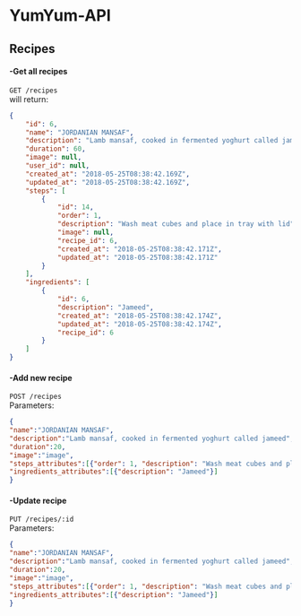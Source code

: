 # YumYum-API

<h2>Recipes</h2>

<h4>-Get all recipes</h4> 

`GET /recipes` <br>
will return:

```json
{
    "id": 6,
    "name": "JORDANIAN MANSAF",
    "description": "Lamb mansaf, cooked in fermented yoghurt called jameed",
    "duration": 60,
    "image": null,
    "user_id": null,
    "created_at": "2018-05-25T08:38:42.169Z",
    "updated_at": "2018-05-25T08:38:42.169Z",
    "steps": [
        {
            "id": 14,
            "order": 1,
            "description": "Wash meat cubes and place in tray with lid",
            "image": null,
            "recipe_id": 6,
            "created_at": "2018-05-25T08:38:42.171Z",
            "updated_at": "2018-05-25T08:38:42.171Z"
        }
    ],
    "ingredients": [
        {
            "id": 6,
            "description": "Jameed",
            "created_at": "2018-05-25T08:38:42.174Z",
            "updated_at": "2018-05-25T08:38:42.174Z",
            "recipe_id": 6
        }
    ]
}
```

<h4>-Add new recipe</h4>

`POST /recipes` <br>
Parameters: <br>

```json
{
"name":"JORDANIAN MANSAF",
"description":"Lamb mansaf, cooked in fermented yoghurt called jameed",
"duration":20,
"image":"image",
"steps_attributes":[{"order": 1, "description": "Wash meat cubes and place in tray with lid", "image":""}],
"ingredients_attributes":[{"description": "Jameed"}]
}
```

<h4>-Update recipe</h4>

`PUT /recipes/:id` <br>
Parameters: <br>

```json
{
"name":"JORDANIAN MANSAF",
"description":"Lamb mansaf, cooked in fermented yoghurt called jameed",
"duration":20,
"image":"image",
"steps_attributes":[{"order": 1, "description": "Wash meat cubes and place in tray with lid", "image":""}],
"ingredients_attributes":[{"description": "Jameed"}]
}
```

